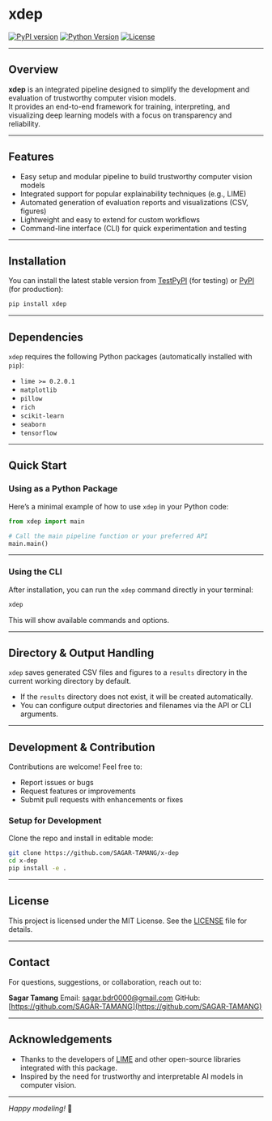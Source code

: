# xdep

[![PyPI version](https://img.shields.io/pypi/v/xdep.svg)](https://pypi.org/project/xdep/)
[![Python Version](https://img.shields.io/pypi/pyversions/xdep.svg)](https://pypi.org/project/xdep/)
[![License](https://img.shields.io/pypi/l/xdep.svg)](LICENSE)

---

## Overview

**xdep** is an integrated pipeline designed to simplify the development and evaluation of trustworthy computer vision models.  
It provides an end-to-end framework for training, interpreting, and visualizing deep learning models with a focus on transparency and reliability.

---

## Features

- Easy setup and modular pipeline to build trustworthy computer vision models  
- Integrated support for popular explainability techniques (e.g., LIME)  
- Automated generation of evaluation reports and visualizations (CSV, figures)  
- Lightweight and easy to extend for custom workflows  
- Command-line interface (CLI) for quick experimentation and testing  

---

## Installation

You can install the latest stable version from [TestPyPI](https://test.pypi.org/project/xdep/) (for testing) or [PyPI](https://pypi.org/project/xdep/) (for production):

```bash
pip install xdep
```

---

## Dependencies

`xdep` requires the following Python packages (automatically installed with `pip`):

* `lime >= 0.2.0.1`
* `matplotlib`
* `pillow`
* `rich`
* `scikit-learn`
* `seaborn`
* `tensorflow`

---

## Quick Start

### Using as a Python Package

Here’s a minimal example of how to use `xdep` in your Python code:

```python
from xdep import main

# Call the main pipeline function or your preferred API
main.main()
```

---

### Using the CLI

After installation, you can run the `xdep` command directly in your terminal:

```bash
xdep
```

This will show available commands and options.

---

## Directory & Output Handling

`xdep` saves generated CSV files and figures to a `results` directory in the current working directory by default.

* If the `results` directory does not exist, it will be created automatically.
* You can configure output directories and filenames via the API or CLI arguments.

---

## Development & Contribution

Contributions are welcome! Feel free to:

* Report issues or bugs
* Request features or improvements
* Submit pull requests with enhancements or fixes

### Setup for Development

Clone the repo and install in editable mode:

```bash
git clone https://github.com/SAGAR-TAMANG/x-dep
cd x-dep
pip install -e .
```

---

## License

This project is licensed under the MIT License. See the [LICENSE](LICENSE) file for details.

---

## Contact

For questions, suggestions, or collaboration, reach out to:

**Sagar Tamang**
Email: [sagar.bdr0000@gmail.com](mailto:sagar.bdr0000@gmail.com)
GitHub: [https://github.com/SAGAR-TAMANG](https://github.com/SAGAR-TAMANG)

---

## Acknowledgements

* Thanks to the developers of [LIME](https://github.com/marcotcr/lime) and other open-source libraries integrated with this package.
* Inspired by the need for trustworthy and interpretable AI models in computer vision.

---

*Happy modeling!* 🚀
